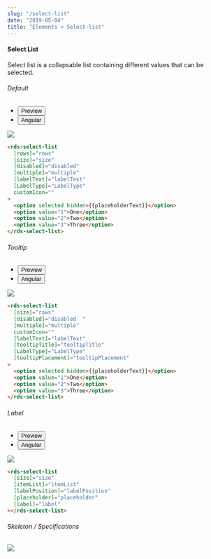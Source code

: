 ```yaml
---
slug: "/select-list"
date: "2019-05-04"
title: "Elements > Select-list"
---
```


<!-- CSS only -->
<link href="https://cdn.jsdelivr.net/npm/bootstrap@5.1.3/dist/css/bootstrap.min.css" rel="stylesheet" integrity="sha384-1BmE4kWBq78iYhFldvKuhfTAU6auU8tT94WrHftjDbrCEXSU1oBoqyl2QvZ6jIW3" crossorigin="anonymous">
<link rel="stylesheet" href="../../../../../../../raaghu/src/assets/css/style-elements.css">
<link rel="stylesheet" href="../../../../../../../raaghu/src/assets/css/main.css">


#### Select List


<p class="">Select list is a collapsable list containing different values that can be selected.</p>

 <section class="py-4">
    <h6>Default</h6>
    <div class="py-3">
      <div class="cust-tabs">
        <ul class="nav nav-tabs" id="myTab" role="tablist">
          <li class="nav-item" role="presentation">
            <button class="nav-link active" id="PreviewBasic-tab" data-bs-toggle="tab" data-bs-target="#PreviewBasic" type="button" role="tab" aria-controls="PreviewBasic" aria-selected="true">Preview </button>
          </li>
          <li class="nav-item" role="presentation">
            <button class="nav-link" id="AngularBasic-tab" data-bs-toggle="tab" data-bs-target="#AngularBasic" type="button" role="tab" aria-controls="AngularBasic" aria-selec0ted="false"><i class="bi bi-code-slash" style="font-size:1.0rem"></i>Angular</button>
          </li>
        </ul>
      </div>
      <div class="tab-content card border" id="myTabContent">
        <div class="tab-pane fade show active" id="PreviewBasic" role="tabpanel" aria-labelledby="PreviewBasic-tab">
         <div class="contents p-5">
              <div class="row">
                 <div class="col-md-12">
                     <img src="\images\select-list.png" class="img-fluid">
                 </div>              
              </div>
                       
  </div>
        </div>
        <div class="tab-pane fade show" id="AngularBasic" role="tabpanel" aria-labelledby="AngularBasic-tab">
          <div class="contents bg-code">
<div class="row m-0">

```html
<rds-select-list
  [rows]="rows"
  [size]="size"
  [disabled]="disabled"
  [multiple]="multiple"
  [labelText]="labelText"
  [LabelType]="LabelType"
  customIcon=""
>
  <option selected hidden>{{placeholderText}}</option>
  <option value="1">One</option>
  <option value="2">Two</option>
  <option value="3">Three</option>
</rds-select-list>
```
</div>
</div>
  </div>
        </div>
      </div>
    </div>
  </section>

   <section class="py-4">
    <h6>Tooltip</h6>
    <div class="py-3">
      <div class="cust-tabs">
        <ul class="nav nav-tabs" id="myTab" role="tablist">
          <li class="nav-item" role="presentation">
            <button class="nav-link active" id="PreviewBasic-tab" data-bs-toggle="tab" data-bs-target="#PreviewBasic1" type="button" role="tab" aria-controls="PreviewBasic" aria-selected="true">Preview </button>
          </li>
          <li class="nav-item" role="presentation">
            <button class="nav-link" id="AngularBasic-tab" data-bs-toggle="tab" data-bs-target="#AngularBasic1" type="button" role="tab" aria-controls="AngularBasic" aria-selec0ted="false"><i class="bi bi-code-slash" style="font-size:1.0rem"></i>Angular</button>
          </li>
        </ul>
      </div>
      <div class="tab-content card border" id="myTabContent">
        <div class="tab-pane fade show active" id="PreviewBasic1" role="tabpanel" aria-labelledby="PreviewBasic-tab">
         <div class="contents bg-light p-5">
              <div class="row">
               <img src="\images\select-list-tooltip.png" class="img-fluid w-100">
              </div>
                       
  </div>
        </div>
        <div class="tab-pane fade show" id="AngularBasic1" role="tabpanel" aria-labelledby="AngularBasic-tab">
          <div class="contents bg-code">
<div class="row m-0">

```html
<rds-select-list
  [size]="rows"
  [disabled]="disabled  "
  [multiple]="multiple"
  customIcon=""
  [labelText]="labelText"
  [tooltipTitle]="tooltipTitle"
  [LabelType]="LabelType"
  [tooltipPlacement]="tooltipPlacement"
>
  <option selected hidden>{{placeholderText}}</option>
  <option value="1">One</option>
  <option value="2">Two</option>
  <option value="3">Three</option>
</rds-select-list>
```
</div>
</div>
  </div>
        </div>
      </div>
    </div>
  </section>

<!-- Label -->
   <section class="py-4">
    <h6>Label</h6>
    <div class="py-3">
      <div class="cust-tabs">
        <ul class="nav nav-tabs" id="myTab" role="tablist">
          <li class="nav-item" role="presentation">
            <button class="nav-link active" id="PreviewLabel-tab" data-bs-toggle="tab" data-bs-target="#PreviewLabel" type="button" role="tab" aria-controls="PreviewLabel" aria-selected="true">Preview </button>
          </li>
          <li class="nav-item" role="presentation">
            <button class="nav-link" id="AngularLabel-tab" data-bs-toggle="tab" data-bs-target="#AngularLabel" type="button" role="tab" aria-controls="AngularLabel" aria-selec0ted="false"><i class="bi bi-code-slash" style="font-size:1.0rem"></i>Angular</button>
          </li>
        </ul>
      </div>
      <div class="tab-content card border" id="myTabContent">
        <div class="tab-pane fade show active" id="PreviewLabel" role="tabpanel" aria-labelledby="PreviewLabel-tab">
         <div class="contents bg-light p-5">
              <div class="row">
               <img src="\images\select-list-label.png" class="img-fluid w-100">
              </div>
                       
  </div>
        </div>
        <div class="tab-pane fade show" id="AngularLabel" role="tabpanel" aria-labelledby="AngularLabel-tab">
          <div class="contents bg-code">
<div class="row m-0">

```html
<rds-select-list
  [size]="size"
  [itemList]="itemList"
  [labelPosition]="labelPosition"
  [placeholder]="placeholder"
  [label]="label"
></rds-select-list>
```
</div>
</div>
  </div>
        </div>
      </div>
    </div>
  </section>

<!-- Skeleton / Specifications -->
<section class="py-4">
                        <h6>
                           Skeleton / Specifications
                        </h6>
                        <div class="py-3">
                              <!-- Tab panes -->
                              <div class="card border p-5">
                                 <div class="row">
                                    <div class="col-md-12">
                                       <img src="/images/skel-select_list.png" class="img-fluid">
                                    </div>
                                 </div>
                              </div>
                        </div>
                     </section>

